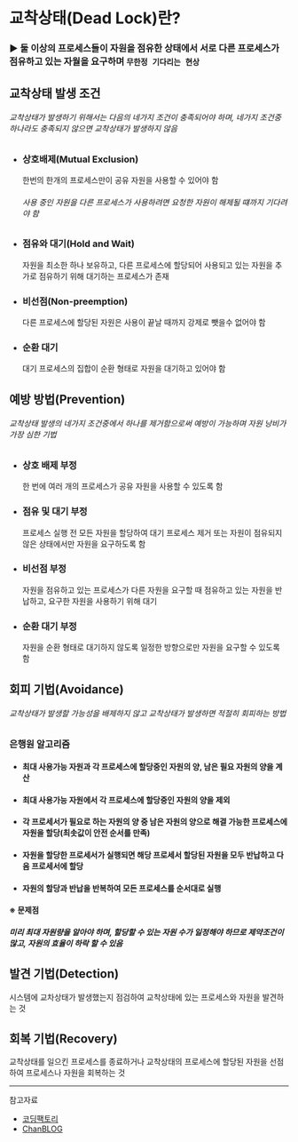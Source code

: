 # 교착상태(Dead Lock)란?
### ▶ 둘 이상의 프로세스들이 자원을 점유한 상태에서 서로 다른 프로세스가 점유하고 있는 자월을 요구하며 `무한정 기다리는 현상`

## 교착상태 발생 조건
###### 교착상태가 발생하기 위해서는 다음의 네가지 조건이 충족되어야 하며, 네가지 조건중 하나라도 충족되지 않으면 교착상태가 발생하지 않음
* ### 상호배제(Mutual Exclusion)
    한번의 한개의 프로세스만이 공유 자원을 사용할 수 있어야 함
    ###### 사용 중인 자원을 다른 프로세스가 사용하려면 요청한 자원이 해제될 떄까지 기다려야 함
* ### 점유와 대기(Hold and Wait)
    자원을 최소한 하나 보유하고, 다른 프로세스에 할당되어 사용되고 있는 자원을 추가로 점유하기 위해 대기하는 프로세스가 존재
* ### 비선점(Non-preemption)
    다른 프로세스에 할당된 자원은 사용이 끝날 때까지 강제로 뺏을수 없어야 함
* ### 순환 대기
    대기 프로세스의 집합이 순환 형태로 자원을 대기하고 있어야 함

## 예방 방법(Prevention)
###### 교착상태 발생의 네가지 조건중에서 하나를 제거함으로써 예방이 가능하며 자원 낭비가 가장 심한 기법
* ### 상호 배제 부정
  한 번에 여러 개의 프로세스가 공유 자원을 사용할 수 있도록 함
* ### 점유 및 대기 부정
  프로세스 실행 전 모든 자원을 할당하여 대기 프로세스 제거 또는 자원이 점유되지 않은 상태에서만 자원을 요구하도록 함
* ### 비선점 부정
  자원을 점유하고 있는 프로세스가 다른 자원을 요구할 때 점유하고 있는 자원을 반납하고, 요구한 자원을 사용하기 위해 대기
* ### 순환 대기 부정
  자원을 순환 형태로 대기하지 않도록 일정한 방향으로만 자원을 요구할 수 있도록 함

## 회피 기법(Avoidance)
###### 교착상태가 발생할 가능성을 배제하지 않고 교착상태가 발생하면 적절히 회피하는 방법

### 은행원 알고리즘
 * #### 최대 사용가능 자원과 각 프로세스에 할당중인 자원의 양, 남은 필요 자원의 양을 계산
 * #### 최대 사용가능 자원에서 각 프로세스에 할당중인 자원의 양을 제외
 * #### 각 프로세서가 필요로 하는 자원의 양 중 남은 자원의 양으로 해결 가능한 프로세스에 자원을 할당(최솟값이 안전 순서를 만족)
 * #### 자원을 할당한 프로세서가 실행되면 해당 프로세서 할당된 자원을 모두 반납하고 다음 프로세서에 할당
 * #### 자원의 할당과 반납을 반복하여 모든 프로세스를 순서대로 실행
#### ※ 문제점
 ##### 미리 최대 자원량을 알아야 하며, 할당할 수 있는 자원 수가 일정해야 하므로 제약조건이 많고, 자원의 효율이 하락 할 수 있음

## 발견 기법(Detection)
시스템에 교차상태가 발생했는지 점검하여 교착상태에 있는 프로세스와 자원을 발견하는 것

## 회복 기법(Recovery)
교착상태를 일으킨 프로세스를 종료하거나 교착상태의 프로세스에 할당된 자원을 선점하여 프로세스나 자원을 회복하는 것

<hr/>

참고자료
* [코딩팩토리](https://coding-factory.tistory.com/311)
* [ChanBLOG](https://chanhuiseok.github.io/posts/cs-2/)